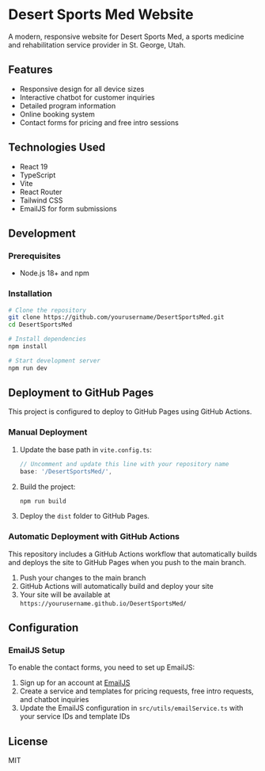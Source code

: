 # Desert Sports Med Website

A modern, responsive website for Desert Sports Med, a sports medicine and rehabilitation service provider in St. George, Utah.

## Features

- Responsive design for all device sizes
- Interactive chatbot for customer inquiries
- Detailed program information
- Online booking system
- Contact forms for pricing and free intro sessions

## Technologies Used

- React 19
- TypeScript
- Vite
- React Router
- Tailwind CSS
- EmailJS for form submissions

## Development

### Prerequisites

- Node.js 18+ and npm

### Installation

```bash
# Clone the repository
git clone https://github.com/yourusername/DesertSportsMed.git
cd DesertSportsMed

# Install dependencies
npm install

# Start development server
npm run dev
```

## Deployment to GitHub Pages

This project is configured to deploy to GitHub Pages using GitHub Actions.

### Manual Deployment

1. Update the base path in `vite.config.ts`:
   ```ts
   // Uncomment and update this line with your repository name
   base: '/DesertSportsMed/',
   ```

2. Build the project:
   ```bash
   npm run build
   ```

3. Deploy the `dist` folder to GitHub Pages.

### Automatic Deployment with GitHub Actions

This repository includes a GitHub Actions workflow that automatically builds and deploys the site to GitHub Pages when you push to the main branch.

1. Push your changes to the main branch
2. GitHub Actions will automatically build and deploy your site
3. Your site will be available at `https://yourusername.github.io/DesertSportsMed/`

## Configuration

### EmailJS Setup

To enable the contact forms, you need to set up EmailJS:

1. Sign up for an account at [EmailJS](https://www.emailjs.com/)
2. Create a service and templates for pricing requests, free intro requests, and chatbot inquiries
3. Update the EmailJS configuration in `src/utils/emailService.ts` with your service IDs and template IDs

## License

MIT
